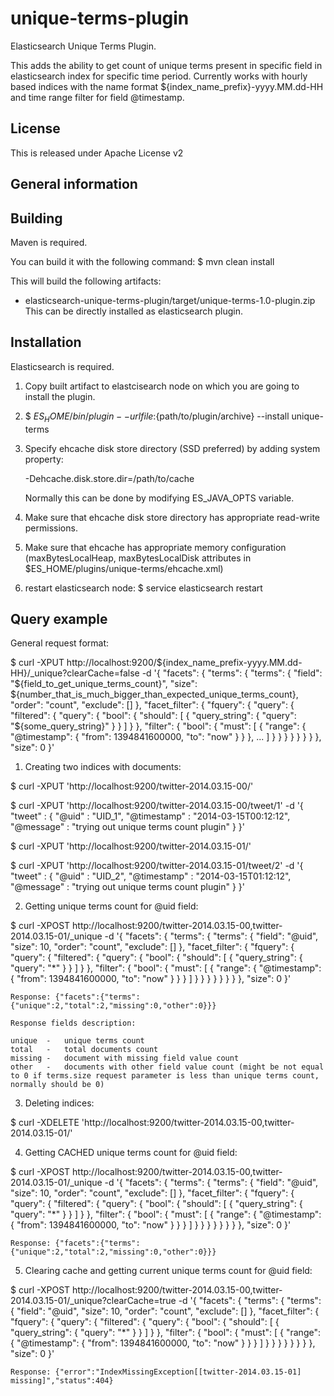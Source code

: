 unique-terms-plugin
===========

Elasticsearch Unique Terms Plugin.

This adds the ability to get count of unique terms present in specific field in elasticsearch index for specific time period.
Currently works with hourly based indices with the name format ${index_name_prefix}-yyyy.MM.dd-HH and time range filter for field @timestamp.


License
-------

This is released under Apache License v2


General information
-------------------


Building
--------

Maven is required.

You can build it with the following command:
    $ mvn clean install

This will build the following artifacts:
* elasticsearch-unique-terms-plugin/target/unique-terms-1.0-plugin.zip
  This can be directly installed as elasticsearch plugin.


Installation
------------

Elasticsearch is required.

1)  Copy built artifact to elastcisearch node on which you are going to install the plugin.

2)  $ $ES_HOME/bin/plugin --url file:${path/to/plugin/archive} --install unique-terms

3)  Specify ehcache disk store directory (SSD preferred) by adding system property:

    -Dehcache.disk.store.dir=/path/to/cache

    Normally this can be done by modifying ES_JAVA_OPTS variable.

4)  Make sure that ehcache disk store directory has appropriate read-write permissions.

5)  Make sure that ehcache has appropriate memory configuration (maxBytesLocalHeap, maxBytesLocalDisk attributes in $ES_HOME/plugins/unique-terms/ehcache.xml)

6)  restart elasticsearch node:
    $ service elasticsearch restart

Query example
-------------

General request format:

$  curl -XPUT http://localhost:9200/${index_name_prefix-yyyy.MM.dd-HH}/_unique?clearCache=false -d '{
  "facets": {
    "terms": {
      "terms": {
        "field": "${field_to_get_unique_terms_count}",
        "size": ${number_that_is_much_bigger_than_expected_unique_terms_count},
        "order": "count",
        "exclude": []
      },
      "facet_filter": {
        "fquery": {
          "query": {
            "filtered": {
              "query": {
                "bool": {
                  "should": [
                    {
                      "query_string": {
                        "query": "${some_query_string}"
                      }
                    }
                  ]
                }
              },
              "filter": {
                "bool": {
                  "must": [
                    {
                      "range": {
                        "@timestamp": {
                          "from": 1394841600000,
                          "to": "now"
                        }
                      }
                    },
                    ...
                  ]
                }
              }
            }
          }
        }
      }
    }
  },
  "size": 0
}'

1)  Creating two indices with documents:

$  curl -XPUT 'http://localhost:9200/twitter-2014.03.15-00/'

$  curl -XPUT 'http://localhost:9200/twitter-2014.03.15-00/tweet/1' -d '{
    "tweet" : {
        "@uid" : "UID_1",
        "@timestamp" : "2014-03-15T00:12:12",
        "@message" : "trying out unique terms count plugin"
    }
}'

$  curl -XPUT 'http://localhost:9200/twitter-2014.03.15-01/'

$  curl -XPUT 'http://localhost:9200/twitter-2014.03.15-01/tweet/2' -d '{
    "tweet" : {
        "@uid" : "UID_2",
        "@timestamp" : "2014-03-15T01:12:12",
        "@message" : "trying out unique terms count plugin"
    }
}'

2)  Getting unique terms count for @uid field:

$  curl -XPOST http://localhost:9200/twitter-2014.03.15-00,twitter-2014.03.15-01/_unique -d '{
  "facets": {
    "terms": {
      "terms": {
        "field": "@uid",
        "size": 10,
        "order": "count",
        "exclude": []
      },
      "facet_filter": {
        "fquery": {
          "query": {
            "filtered": {
              "query": {
                "bool": {
                  "should": [
                    {
                      "query_string": {
                        "query": "*"
                      }
                    }
                  ]
                }
              },
              "filter": {
                "bool": {
                  "must": [
                    {
                      "range": {
                        "@timestamp": {
                          "from": 1394841600000,
                          "to": "now"
                        }
                      }
                    }
                  ]
                }
              }
            }
          }
        }
      }
    }
  },
  "size": 0
}'

    Response: {"facets":{"terms":{"unique":2,"total":2,"missing":0,"other":0}}}

    Response fields description:

    unique  -   unique terms count
    total   -   total documents count
    missing -   document with missing field value count
    other   -   documents with other field value count (might be not equal to 0 if terms.size request parameter is less than unique terms count, normally should be 0)

3) Deleting indices:

$  curl -XDELETE 'http://localhost:9200/twitter-2014.03.15-00,twitter-2014.03.15-01/'

4)  Getting CACHED unique terms count for @uid field:

$  curl -XPOST http://localhost:9200/twitter-2014.03.15-00,twitter-2014.03.15-01/_unique -d '{
  "facets": {
    "terms": {
      "terms": {
        "field": "@uid",
        "size": 10,
        "order": "count",
        "exclude": []
      },
      "facet_filter": {
        "fquery": {
          "query": {
            "filtered": {
              "query": {
                "bool": {
                  "should": [
                    {
                      "query_string": {
                        "query": "*"
                      }
                    }
                  ]
                }
              },
              "filter": {
                "bool": {
                  "must": [
                    {
                      "range": {
                        "@timestamp": {
                          "from": 1394841600000,
                          "to": "now"
                        }
                      }
                    }
                  ]
                }
              }
            }
          }
        }
      }
    }
  },
  "size": 0
}'

    Response: {"facets":{"terms":{"unique":2,"total":2,"missing":0,"other":0}}}

5)  Clearing cache and getting current unique terms count for @uid field:

$  curl -XPOST http://localhost:9200/twitter-2014.03.15-00,twitter-2014.03.15-01/_unique?clearCache=true -d '{
  "facets": {
    "terms": {
      "terms": {
        "field": "@uid",
        "size": 10,
        "order": "count",
        "exclude": []
      },
      "facet_filter": {
        "fquery": {
          "query": {
            "filtered": {
              "query": {
                "bool": {
                  "should": [
                    {
                      "query_string": {
                        "query": "*"
                      }
                    }
                  ]
                }
              },
              "filter": {
                "bool": {
                  "must": [
                    {
                      "range": {
                        "@timestamp": {
                          "from": 1394841600000,
                          "to": "now"
                        }
                      }
                    }
                  ]
                }
              }
            }
          }
        }
      }
    }
  },
  "size": 0
}'

    Response: {"error":"IndexMissingException[[twitter-2014.03.15-01] missing]","status":404}